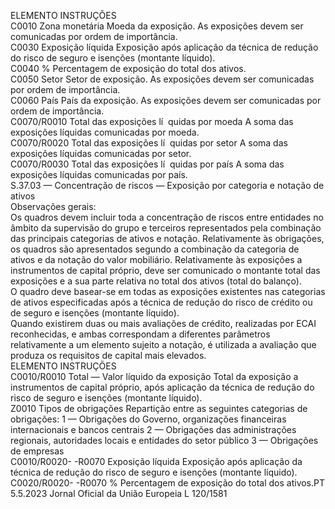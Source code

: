  
ELEMENTO  INSTRUÇÕES  
C0010  Zona monetária  Moeda da exposição. As exposições devem ser comunicadas por ordem de importância.  
C0030  Exposição líquida  Exposição após aplicação da técnica de redução do risco de seguro e isenções (montante 
líquido).  
C0040  %  Percentagem de exposição do total dos ativos.  
C0050  Setor  Setor de exposição. As exposições devem ser comunicadas por ordem de importância.  
C0060  País  País da exposição. As exposições devem ser comunicadas por ordem de importância.  
C0070/R0010  Total das exposições lí ­
quidas por moeda  A soma das exposições líquidas comunicadas por moeda.  
C0070/R0020  Total das exposições lí ­
quidas por setor  A soma das exposições líquidas comunicadas por setor.  
C0070/R0030  Total das exposições lí ­
quidas por país  A soma das exposições líquidas comunicadas por país.  
S.37.03 — Concentração de riscos — Exposição por categoria e notação de ativos  
Observações gerais:  
Os quadros devem incluir toda a concentração de riscos entre entidades no âmbito da supervisão do grupo e terceiros 
representados pela combinação das principais categorias de ativos e notação. Relativamente às obrigações, os quadros 
são apresentados segundo a combinação da categoria de ativos e da notação do valor mobiliário. Relativamente às 
exposições a instrumentos de capital próprio, deve ser comunicado o montante total das exposições e a sua parte 
relativa no total dos ativos (total do balanço).  
O quadro deve basear-se em todas as exposições existentes nas categorias de ativos especificadas após a técnica de 
redução do risco de crédito ou de seguro e isenções (montante líquido).  
Quando existirem duas ou mais avaliações de crédito, realizadas por ECAI reconhecidas, e ambas correspondam a 
diferentes parâmetros relativamente a um elemento sujeito a notação, é utilizada a avaliação que produza os requisitos 
de capital mais elevados.  
ELEMENTO  INSTRUÇÕES  
C0010/R0010  Total — Valor líquido da 
exposição  Total da exposição a instrumentos de capital próprio, após aplicação da técnica de 
redução do risco de seguro e isenções (montante líquido).  
Z0010  Tipos de obrigações  Repartição entre as seguintes categorias de obrigações: 
1 — Obrigações do Governo, organizações financeiras internacionais e bancos centrais 
2 — Obrigações das administrações regionais, autoridades locais e entidades do setor 
público 
3 — Obrigações de empresas  
C0010/R0020- 
-R0070  Exposição líquida  Exposição após aplicação da técnica de redução do risco de seguro e isenções (montante 
líquido).  
C0020/R0020- 
-R0070  % Percentagem de exposição do total dos ativos.PT  5.5.2023 Jornal Oficial da União Europeia L 120/1581